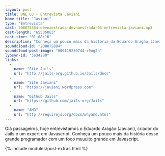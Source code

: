 ```yaml
---
layout: post
title: DNE 03 - Entrevista Javiani
home-title: "Javiani"
type: "Entrevista"
cast: 208875884-devnaestrada-devnaestrada-03-entrevista-javiani.mp3
cast-length: "65535083"
cast-time: "01:08:16"
description: "Conheça um pouco mais da história do Eduardo Aragão (Javiani), criador do Jails e um expert em Javascript"
soundcloud-id: "208875884"
soundcloud-post-image: "000119239744-z0og2h"
lybsyn-id: "5634280"
links:
  -
    name: "Site Jails"
    url: "http://jails-org.github.io/Jails/docs"
  -
    name: "Site Javiani"
    url: "https://javiani.wordpress.com"
  -
    name: "Github Jails"
    url: "https://github.com/jails-org/Jails"
  -
    name: "AMD"
    url: "http://requirejs.org/docs/whyamd.html"
---
```


Olá passageiros, hoje entrevistamos o Eduardo Aragão (Javiani), criador do Jails e um expert em Javascript. Conheça um pouco mais da história desse grande programador com um foco muuuito grande em Javascript.

{% include modules/post-extras.html %}
